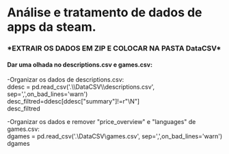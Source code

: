 <h1>Análise e tratamento de dados de apps da steam.</h1>

<h3>*EXTRAIR OS DADOS EM ZIP E COLOCAR NA PASTA DataCSV*</h3>

<h4>Dar uma olhada no descriptions.csv e games.csv:</h4>

<p>
-Organizar os dados de descriptions.csv:<br>
ddesc = pd.read_csv('.\\DataCSV\\descriptions.csv', sep=',',on_bad_lines='warn')<br>
desc_filtred=ddesc[ddesc["summary"]!=r"\N"]<br>
desc_filtred

-Organizar os dados e remover "price_overview" e "languages" de games.csv:<br>
dgames = pd.read_csv('.\\DataCSV\\games.csv', sep=',',on_bad_lines='warn')<br>
dgames
</p>
